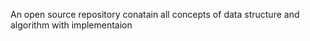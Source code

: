 An open source repository conatain all concepts of data structure and algorithm with implementaion 
